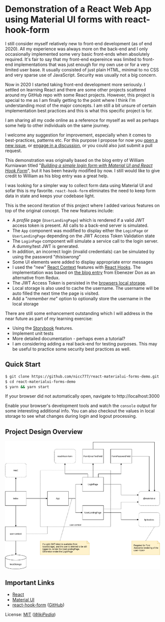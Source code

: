 # Demonstration of a React Web App using Material UI forms with react-hook-form

I still consider myself relatively new to front-end development (as of end 2020). All my experience was always more on the back-end and I only occasionally implemented some very basic front-ends when absolutely required. It's fair to say that my front-end expereince was limited to front-end implementations that was just enough for my own use or for a very limited user base. It usually consisted of just plain HTML, minimal to no CSS and very sparse use of JavaScript. Security was usually not a big concern. 

Now in 2020 I started taking front-end development more seriously. I settled on learning React and there are some other projects scattered around my GitHub repo with some React projects. However, this project is special to me as I am finally getting to the point where I think I'm understanding most of the major concepts. I am still a bit unsure of certain implementation best practices and this is what this specific project is for.

I am sharing all my code online as a reference for myself as well as perhaps some help to other individuals on the same journey.

I welcome any suggestion for improvement, especially when it comes to best-practices, patterns etc. For this purpose I propose for now you [open a new issue](https://github.com/nicc777/react-materialui-forms-demo/issues), or [engage in a discussion](https://github.com/nicc777/react-materialui-forms-demo/discussions), or you could also just submit a pull request.

This demonstration was originally based on the blog entry of William Kurniawan titled "_[Building a simple login form with Material UI and React Hook Form](https://www.williamkurniawan.com/blog/building-a-simple-login-form-with-material-ui-and-react-hook-form)_", but it has been heavily modified by now. I still would like to give credit to William as his blog entry was a great help.

I was looking for a simpler way to collect form data using Material UI and sofar this is my favorite. `react-hook-form` eliminates the need to keep form data in state and keeps your codebase light.

This is the second iteration of this project where I added various features on top of the original concept. The new features include:

* A _profile_ page (`UserLandingPage`) which is rendered if a valid JWT access token is present. All calls to a back-end server is simulated.
* The `App` component was modified to display either the `LoginPage` or `UserLandingPage` depending on the JWT Access Token Validation state
* The `LoginPage` component will simulate a service call to the login server. A dummy/test JWT is generated.
* In addition, an incorrect login (invalid credentials) can be simulated by using the password "_thisiswrong_"
* Some UI elements were added to display appropriate error messages
* I used the "new" [React Context](https://reactjs.org/docs/context.html) features with [React Hooks](https://reactjs.org/docs/hooks-intro.html). The implementation was based on [the blog entry](https://blog.logrocket.com/use-hooks-and-context-not-react-and-redux/) from Ebenezer Don as an alternative from Redux.
* The JWT Access Token is persisted in the [browsers local storage](https://developer.mozilla.org/en-US/docs/Web/API/Window/localStorage).
* Local storage is also used to cache the username. The username will be auto filled the next time the page is visited.
* Add a "_remember me_" option to optionally store the username in the local storage

There are still some enhancement outstanding which I will address in the near future as part of my learning exercise:

* Using the [Storybook](https://storybook.js.org/docs/react/get-started/introduction) features.
* Implement unit tests
* More detailed documentation - perhaps even a tutorial?
* I am considering adding a real back-end for testing purposes. This may be useful to practice some security best practices as well.

## Quick Start

```bash
$ git clone https://github.com/nicc777/react-materialui-forms-demo.git
$ cd react-materialui-forms-demo
$ yarn && yarn start
```

If your browser did not automatically open, navigate to http://localhost:3000 

Enable your browser's development tools and watch the `console` output for some interesting additional info. You can also checkout the values in local storage to see what changes during login and logout processing.

## Project Design Overview

![Design](./docs/images/react-materialui-forms-demo.png)

## Important Links

* [React](https://reactjs.org/)
* [Material UI](https://material-ui.com/)
* [react-hook-form](https://react-hook-form.com/) ([GitHub](https://github.com/react-hook-form/react-hook-form))

License: [MIT](https://raw.githubusercontent.com/nicc777/react-materialui-forms-demo/main/LICENSE) (_[WikiPedia](https://en.wikipedia.org/wiki/MIT_License)_)
